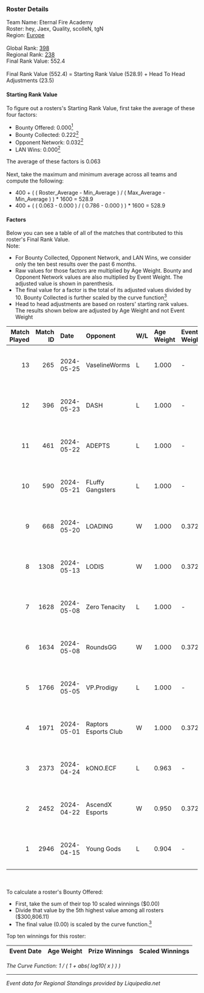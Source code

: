 ### Roster Details<br />
Team Name: Eternal Fire Academy<br />
Roster: hey, Jaex, Quality, scolleN, tgN<br />
Region: [Europe]( ../standings_europe.md)<br />
<br />
Global Rank: [398](../standings_global.md)<br />
Regional Rank: [238]( ../standings_europe.md)<br />
Final Rank Value:  552.4<br />
<br />
Final Rank Value (552.4) = Starting Rank Value (528.9) + Head To Head Adjustments (23.5)<br />

#### Starting Rank Value<br />
To figure out a rosters's Starting Rank Value, first take the average of these four factors:<br />
- Bounty Offered: 0.000[<sup>1</sup>](#table2)
- Bounty Collected: 0.222[<sup>2</sup>](#table1)
- Opponent Network: 0.032[<sup>2</sup>](#table1)
- LAN Wins: 0.000[<sup>2</sup>](#table1)

The average of these factors is 0.063<br />
<br />
Next, take the maximum and minimum average across all teams and compute the following:<br />
- 400 + ( ( Roster_Average - Min_Average ) / ( Max_Average - Min_Average ) ) * 1600 = 528.9
- 400 + ( ( 0.063 - 0.000 ) / ( 0.786 - 0.000 ) ) * 1600 = 528.9


#### Factors<br />
Below you can see a table of all of the matches that contributed to this roster's Final Rank Value.<br />
Note:<br />

- For Bounty Collected, Opponent Network, and LAN Wins, we consider only the ten best results over the past 6 months.
- Raw values for those factors are multiplied by Age Weight. Bounty and Opponent Network values are also multiplied by Event Weight. The adjusted value is shown in parenthesis.
- The final value for a factor is the total of its adjusted values divided by 10. Bounty Collected is further scaled by the curve function[<sup>3</sup>](#curveFunction)
- Head to head adjustments are based on rosters' starting rank values. The results shown below are adjusted by Age Weight and not Event Weight
<span id="table1"></span><br />


| Match Played | Match ID | Date       | Opponent             | W/L | Age Weight | Event Weight | Bounty Collected | Opponent Network | LAN Wins  | H2H Adj. | Roster                           |
| -: | -: | :- | :- | :- | :- | :- | :- | :- | :- | -: | :- |
|           13 |      265 | 2024-05-25 | VaselineWorms        | L   | 1.000      | -            | -                | -                | -         |    -7.64 | hey, Jaex, Quality, scolleN, tgN |
|           12 |      396 | 2024-05-23 | DASH                 | L   | 1.000      | -            | -                | -                | -         |   -10.90 | hey, Jaex, Quality, scolleN, tgN |
|           11 |      461 | 2024-05-22 | ADEPTS               | L   | 1.000      | -            | -                | -                | -         |    -8.71 | hey, Jaex, Quality, scolleN, tgN |
|           10 |      590 | 2024-05-21 | FLuffy Gangsters     | L   | 1.000      | -            | -                | -                | -         |   -12.46 | hey, Jaex, Quality, scolleN, tgN |
|            9 |      668 | 2024-05-20 | LOADING              | W   | 1.000      | 0.372        | 0.000 (0.000)    | 0.107 (0.040)    | 0 (0.000) |    16.81 | hey, Jaex, Quality, scolleN, tgN |
|            8 |     1308 | 2024-05-13 | LODIS                | W   | 1.000      | 0.372        | 0.001 (0.000)    | 0.140 (0.052)    | 0 (0.000) |    17.20 | hey, Jaex, Quality, scolleN, tgN |
|            7 |     1628 | 2024-05-08 | Zero Tenacity        | L   | 1.000      | -            | -                | -                | -         |    -1.90 | hey, Jaex, Quality, scolleN, tgN |
|            6 |     1634 | 2024-05-08 | RoundsGG             | W   | 1.000      | 0.372        | 0.000 (0.000)    | 0.202 (0.075)    | 0 (0.000) |    16.30 | hey, Jaex, Quality, scolleN, tgN |
|            5 |     1766 | 2024-05-05 | VP.Prodigy           | L   | 1.000      | -            | -                | -                | -         |    -6.30 | hey, Jaex, Quality, scolleN, tgN |
|            4 |     1971 | 2024-05-01 | Raptors Esports Club | W   | 1.000      | 0.372        | 0.007 (0.003)    | 0.406 (0.151)    | 0 (0.000) |    27.05 | hey, Jaex, Quality, scolleN, tgN |
|            3 |     2373 | 2024-04-24 | kONO.ECF             | L   | 0.963      | -            | -                | -                | -         |    -3.12 | hey, Jaex, Quality, scolleN, tgN |
|            2 |     2452 | 2024-04-22 | AscendX Esports      | W   | 0.950      | 0.372        | 0.000 (0.000)    | 0.000 (0.000)    | 0 (0.000) |     9.81 | hey, Jaex, Quality, scolleN, tgN |
|            1 |     2946 | 2024-04-15 | Young Gods           | L   | 0.904      | -            | -                | -                | -         |   -12.65 | hey, Jaex, Quality, scolleN, tgN |

<br />
<span id="table2"></span><br />
To calculate a roster's Bounty Offered:<br />

- First, take the sum of their top 10 scaled winnings ($0.00)
- Divide that value by the 5th highest value among all rosters ($300,806.11)
- The final value (0.00) is scaled by the curve function.[<sup>3</sup>](#curveFunction)

Top ten winnings for this roster:<br />

| Event Date | Age Weight | Prize Winnings | Scaled Winnings |
| :- | -: | :- | :- |


<span id="curveFunction"></span>_The Curve Function: 1 / ( 1 + abs( log10( x ) ) )_<br />

---
_Event data for Regional Standings provided by Liquipedia.net_<br />
